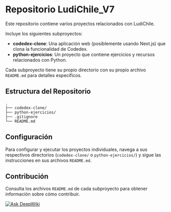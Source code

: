 # Repositorio LudiChile_V7

Este repositorio contiene varios proyectos relacionados con LudiChile.

Incluye los siguientes subproyectos:

- **codedex-clone**: Una aplicación web (posiblemente usando Next.js) que clona la funcionalidad de Codedex.
- **python-ejercicios**: Un proyecto que contiene ejercicios y recursos relacionados con Python.

Cada subproyecto tiene su propio directorio con su propio archivo `README.md` para detalles específicos.

## Estructura del Repositorio

```
.
├── codedex-clone/
├── python-ejercicios/
├── .gitignore
└── README.md
```

## Configuración

Para configurar y ejecutar los proyectos individuales, navega a sus respectivos directorios (`codedex-clone/` o `python-ejercicios/`) y sigue las instrucciones en sus archivos `README.md`.

## Contribución

Consulta los archivos `README.md` de cada subproyecto para obtener información sobre cómo contribuir.


[![Ask DeepWiki](https://deepwiki.com/badge.svg)](https://deepwiki.com/PAAVILA661/LudiChile_V7)
